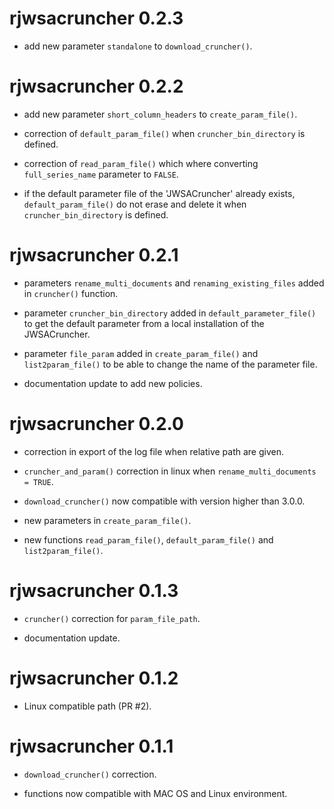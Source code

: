 # rjwsacruncher 0.2.3

- add new parameter `standalone` to `download_cruncher()`.

# rjwsacruncher 0.2.2

- add new parameter `short_column_headers` to `create_param_file()`.

- correction of `default_param_file()` when `cruncher_bin_directory` is defined.

- correction of `read_param_file()` which where converting `full_series_name` parameter to `FALSE`.

- if the default parameter file of the 'JWSACruncher' already exists, `default_param_file()` do not erase and delete it when `cruncher_bin_directory` is defined.

# rjwsacruncher 0.2.1

- parameters `rename_multi_documents` and `renaming_existing_files` added in `cruncher()` function.

- parameter `cruncher_bin_directory` added in `default_parameter_file()` to get the default parameter from a local installation of the JWSACruncher.

- parameter `file_param` added in `create_param_file()` and `list2param_file()` to be able to change the name of the parameter file.

- documentation update to add new policies.

# rjwsacruncher 0.2.0

- correction in export of the log file when relative path are given.

- `cruncher_and_param()` correction in linux when `rename_multi_documents = TRUE`.

- `download_cruncher()` now compatible with version higher than 3.0.0.

- new parameters in `create_param_file()`.

- new functions `read_param_file()`, `default_param_file()` and `list2param_file()`. 

# rjwsacruncher 0.1.3

- `cruncher()` correction for `param_file_path`.

- documentation update.

# rjwsacruncher 0.1.2

- Linux compatible path (PR #2).

# rjwsacruncher 0.1.1

- `download_cruncher()` correction.

- functions now compatible with MAC OS and Linux environment.